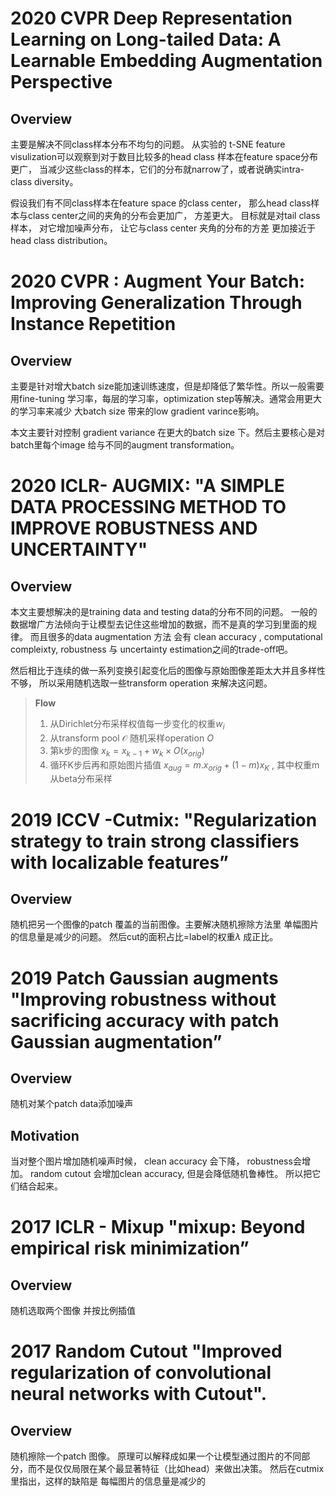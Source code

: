 

# 2020 CVPR Deep Representation Learning on Long-tailed Data: A Learnable Embedding Augmentation Perspective

##  Overview

主要是解决不同class样本分布不均匀的问题。 从实验的 t-SNE feature visulization可以观察到对于数目比较多的head class 样本在feature space分布更广， 当减少这些class的样本，它们的分布就narrow了，或者说确实intra-class diversity。 



假设我们有不同class样本在feature space 的class center， 那么head class样本与class center之间的夹角的分布会更加广， 方差更大。 目标就是对tail class样本， 对它增加噪声分布， 让它与class center 夹角的分布的方差 更加接近于head class distribution。



#  2020 CVPR :   Augment Your Batch: Improving Generalization Through Instance Repetition



##  Overview

主要是针对增大batch size能加速训练速度，但是却降低了繁华性。所以一般需要用fine-tuning 学习率，每层的学习率，optimization step等解决。通常会用更大的学习率来减少 大batch size 带来的low gradient varince影响。



本文主要针对控制 gradient variance 在更大的batch size 下。然后主要核心是对batch里每个image 给与不同的augment transformation。



#  2020 ICLR- AUGMIX: "A SIMPLE DATA PROCESSING METHOD TO IMPROVE ROBUSTNESS AND UNCERTAINTY"

##  Overview

本文主要想解决的是training data and testing data的分布不同的问题。 一般的数据增广方法倾向于让模型去记住这些增加的数据，而不是真的学习到里面的规律。 而且很多的data augmentation 方法 会有 clean accuracy , computational compleixty, robustness 与 uncertainty estimation之间的trade-off吧。



然后相比于连续的做一系列变换引起变化后的图像与原始图像差距太大并且多样性不够， 所以采用随机选取一些transform operation 来解决这问题。

>**Flow**
>
>1. 从Dirichlet分布采样权值每一步变化的权重$w_i$
>2. 从transform pool $\mathcal O$   随机采样operation $O$
>3. 第k步的图像 $x_k=x_{k-1}+w_k\times O(x_{orig})$
>4. 循环K步后再和原始图片插值 $x_{aug}=m.x_{orig}+(1-m)x_K$ , 其中权重m从beta分布采样
>
>









#  2019 ICCV  -Cutmix: "Regularization strategy to train strong classifiers with localizable features”

## Overview

随机把另一个图像的patch 覆盖的当前图像。主要解决随机擦除方法里 单幅图片的信息量是减少的问题。 然后cut的面积占比=label的权重$\lambda$  成正比。



# 2019 Patch Gaussian augments  "Improving robustness without sacrificing accuracy with patch Gaussian augmentation”

## Overview

随机对某个patch data添加噪声

## Motivation

当对整个图片增加随机噪声时候， clean accuracy 会下降， robustness会增加。 random cutout 会增加clean accuracy, 但是会降低随机鲁棒性。 所以把它们结合起来。



# 2017 ICLR - Mixup "mixup: Beyond empirical   risk minimization”

## Overview

随机选取两个图像 并按比例插值



# 2017 Random  Cutout "Improved regularization of convolutional neural networks with Cutout".

## Overview

随机擦除一个patch 图像。 原理可以解释成如果一个让模型通过图片的不同部分，而不是仅仅局限在某个最显著特征（比如head）来做出决策。 然后在cutmix里指出，这样的缺陷是 每幅图片的信息量是减少的


